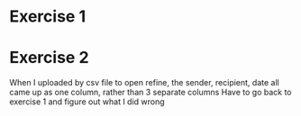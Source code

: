 # Exercise 1


# Exercise 2
When I uploaded by csv file to open refine, the sender, recipient, date all came up as one column, rather than 3 separate columns
Have to go back to exercise 1 and figure out what I did wrong

